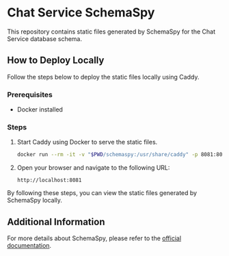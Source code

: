# Chat Service SchemaSpy

This repository contains static files generated by SchemaSpy for the Chat Service database schema.

## How to Deploy Locally

Follow the steps below to deploy the static files locally using Caddy.

### Prerequisites

- Docker installed

### Steps

1. Start Caddy using Docker to serve the static files.

    ```sh
    docker run --rm -it -v "$PWD/schemaspy:/usr/share/caddy" -p 8081:80 caddy caddy file-server --root /usr/share/caddy --listen :80
    ```

2. Open your browser and navigate to the following URL:

    ```
    http://localhost:8081
    ```

By following these steps, you can view the static files generated by SchemaSpy locally.

## Additional Information

For more details about SchemaSpy, please refer to the [official documentation](https://schemaspy.org/).

